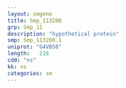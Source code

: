 ```yaml
---
layout: smgene
title: Smp_113200
grp: Smp_11
description: "hypothetical protein"
smp: Smp_113200.1
uniprot: "G4VBS8"
length:   216
cdd: "ns"
kk: ns
categories: sm
---
```

